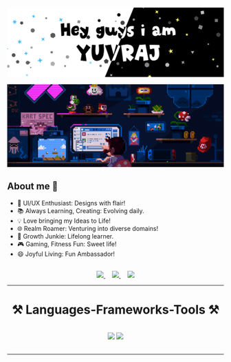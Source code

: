 ![Banner](banner.png)
<!--<h1 align="center">Code enthusiast crafting digital dreams ✨</h1>-->
![My cool gif](https://github.com/YuvrajDevs/YuvrajDevs/raw/main/save.gif)
<h2>About me 💫 </h2>
<div>
    
- 🎨 UI/UX Enthusiast: Designs with flair!
- 📚 Always Learning, Creating: Evolving daily.
- 💡 Love bringing my Ideas to Life!
- 🌐 Realm Roamer: Venturing into diverse domains!
- 🌱 Growth Junkie: Lifelong learner.
- 🎮 Gaming, Fitness Fun: Sweet life!
- 😄 Joyful Living: Fun Ambassador!

 </div>

<br/>
 <div align="center"> 
  <a href="https://www.linkedin.com/in/yuvraj-singh-shekhawat-4404b4283" target="_blank">
    <img src="https://img.shields.io/badge/LinkedIn-0077B5?style=for-the-badge&logo=linkedin&logoColor=white" target="_blank" />
  </a>&nbsp;&nbsp;&nbsp;
  <a href="mailto:workwithyuvraj0712@gmail.com">
    <img src="https://img.shields.io/badge/Gmail-333333?style=for-the-badge&logo=gmail&logoColor=red" />
  </a>&nbsp;&nbsp;&nbsp;
  <a href="https://www.behance.net/yuvrajsingh0712" target="_blank">
     <img src="https://img.shields.io/badge/-Behance-blue?style=for-the-badge&logo=behance&logoColor=white" target="_blank" /> 
  </a>
</div>

<hr/>

<h1 align="center">⚒️ Languages-Frameworks-Tools ⚒️</h1>
<br/>
<div align="center">
    <img src="https://skillicons.dev/icons?i=html,css,javascript,react,bootstrap,mui,figma,tailwind,r&theme=light" />
    <img src="https://skillicons.dev/icons?i=python,firebase,c,cpp,java,mysql,sqlite,&theme=light" /><br>
</div>

<br/>
<hr/>




